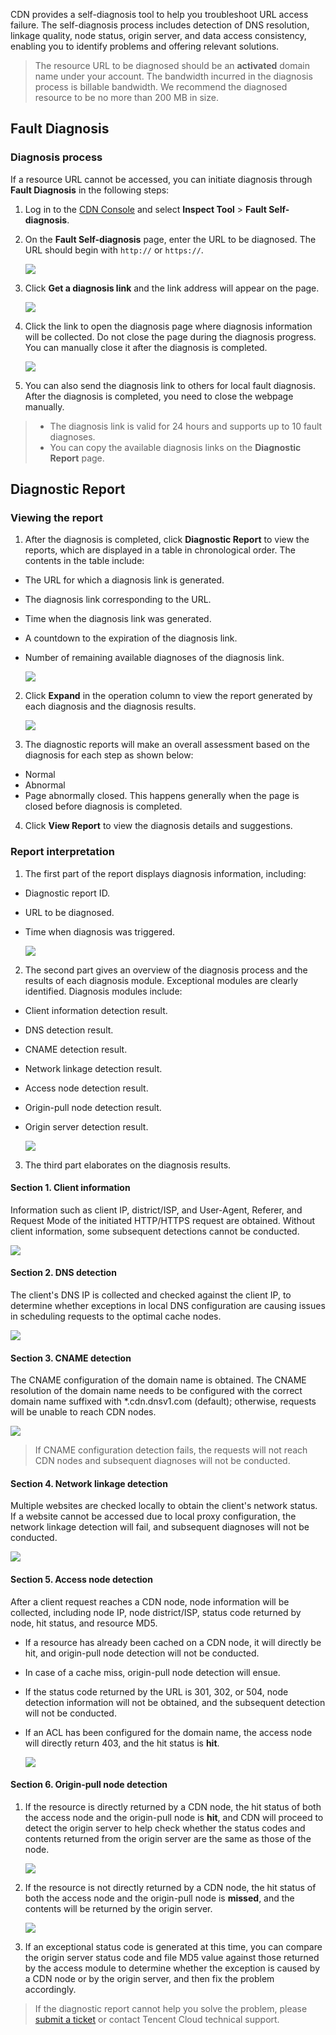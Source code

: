 CDN provides a self-diagnosis tool to help you troubleshoot URL access failure. The self-diagnosis process includes detection of DNS resolution, linkage quality, node status, origin server, and data access consistency, enabling you to identify problems and offering relevant solutions.

> The resource URL to be diagnosed should be an **activated** domain name under your account. The bandwidth incurred in the diagnosis process is billable bandwidth. We recommend the diagnosed resource to be no more than 200 MB in size.



## Fault Diagnosis
### Diagnosis process

If a resource URL cannot be accessed, you can initiate diagnosis through **Fault Diagnosis** in the following steps:
1. Log in to the [CDN Console](https://console.cloud.tencent.com/cdn) and select **Inspect Tool** > **Fault Self-diagnosis**.

2. On the **Fault Self-diagnosis** page, enter the URL to be diagnosed. The URL should begin with ```http://``` or `https://`.

   ![](https://main.qcloudimg.com/raw/0b5b89dee36676027aeb15a118b4584e.png)

3. Click **Get a diagnosis link** and the link address will appear on the page.

   ![](https://main.qcloudimg.com/raw/35e6dc6b335db10c63dc729cbe11ddbe.png)

4. Click the link to open the diagnosis page where diagnosis information will be collected. Do not close the page during the diagnosis progress. You can manually close it after the diagnosis is completed.

   ![](https://main.qcloudimg.com/raw/1e41c147e1e0ae216efc6635a43b1298.png)

5. You can also send the diagnosis link to others for local fault diagnosis. After the diagnosis is completed, you need to close the webpage manually.

>
>- The diagnosis link is valid for 24 hours and supports up to 10 fault diagnoses.
>- You can copy the available diagnosis links on the **Diagnostic Report** page.

## Diagnostic Report
### Viewing the report
1. After the diagnosis is completed, click **Diagnostic Report** to view the reports, which are displayed in a table in chronological order. The contents in the table include:
 - The URL for which a diagnosis link is generated.

 - The diagnosis link corresponding to the URL.

 - Time when the diagnosis link was generated.

 - A countdown to the expiration of the diagnosis link.

 - Number of remaining available diagnoses of the diagnosis link.

   ![](https://main.qcloudimg.com/raw/47c48777ace8428bb065695e1475600e.png)

2. Click **Expand** in the operation column to view the report generated by each diagnosis and the diagnosis results.

   ![](https://main.qcloudimg.com/raw/a439f2dbcadcb6d2790e846416717cea.png)

3. The diagnostic reports will make an overall assessment based on the diagnosis for each step as shown below:
 - Normal
 - Abnormal
 - Page abnormally closed. This happens generally when the page is closed before diagnosis is completed.
4. Click **View Report** to view the diagnosis details and suggestions.

### Report interpretation
1. The first part of the report displays diagnosis information, including:
 - Diagnostic report ID.

 - URL to be diagnosed.

 - Time when diagnosis was triggered.

   ![](https://main.qcloudimg.com/raw/a7b7c60533782c95927d4860491594fd.png)

2. The second part gives an overview of the diagnosis process and the results of each diagnosis module. Exceptional modules are clearly identified. Diagnosis modules include:
 - Client information detection result.

 - DNS detection result.

 - CNAME detection result.

 - Network linkage detection result.

 - Access node detection result.

 - Origin-pull node detection result.

 - Origin server detection result.

   ![](https://main.qcloudimg.com/raw/1298a6d0b2e72b70ca202a03660b409f.png)

3. The third part elaborates on the diagnosis results.
 #### Section 1. Client information
Information such as client IP, district/ISP, and User-Agent, Referer, and Request Mode of the initiated HTTP/HTTPS request are obtained. Without client information, some subsequent detections cannot be conducted.

![](https://main.qcloudimg.com/raw/8219224766176ed87ebb421330170f4a.png)

 #### Section 2. DNS detection
The client's DNS IP is collected and checked against the client IP, to determine whether exceptions in local DNS configuration are causing issues in scheduling requests to the optimal cache nodes.

![](https://main.qcloudimg.com/raw/4ab79b159c3e983cd6db7c1fefeae9ea.png)

 #### Section 3. CNAME detection
The CNAME configuration of the domain name is obtained. The CNAME resolution of the domain name needs to be configured with the correct domain name suffixed with *.cdn.dnsv1.com (default); otherwise, requests will be unable to reach CDN nodes.

![](https://main.qcloudimg.com/raw/c3bbbb52440985415d9433b838dbde42.png)

>If CNAME configuration detection fails, the requests will not reach CDN nodes and subsequent diagnoses will not be conducted.

 #### Section 4. Network linkage detection
Multiple websites are checked locally to obtain the client's network status. If a website cannot be accessed due to local proxy configuration, the network linkage detection will fail, and subsequent diagnoses will not be conducted.

![](https://main.qcloudimg.com/raw/be249d3593b9956bf4e03393f02bb1d4.png)

 #### Section 5. Access node detection
After a client request reaches a CDN node, node information will be collected, including node IP, node district/ISP, status code returned by node, hit status, and resource MD5.
 - If a resource has already been cached on a CDN node, it will directly be hit, and origin-pull node detection will not be conducted.

 - In case of a cache miss, origin-pull node detection will ensue.

 - If the status code returned by the URL is 301, 302, or 504, node detection information will not be obtained, and the subsequent detection will not be conducted.

 - If an ACL has been configured for the domain name, the access node will directly return 403, and the hit status is **hit**.

   ![](https://main.qcloudimg.com/raw/cce938713c83879c50899efb71b9ea2e.png)

 #### Section 6. Origin-pull node detection
  1. If the resource is directly returned by a CDN node, the hit status of both the access node and the origin-pull node is **hit**, and CDN will proceed to detect the origin server to help check whether the status codes and contents returned from the origin server are the same as those of the node.

     ![](https://main.qcloudimg.com/raw/88ec7bc47877ef3c96b468a2a9c19a00.png)

 2. If the resource is not directly returned by a CDN node, the hit status of both the access node and the origin-pull node is **missed**, and the contents will be returned by the origin server.

    ![](https://main.qcloudimg.com/raw/ce8f450c620a6ed2b13de186a04b677b.png)

 3. If an exceptional status code is generated at this time, you can compare the origin server status code and file MD5 value against those returned by the access module to determine whether the exception is caused by a CDN node or by the origin server, and then fix the problem accordingly.

>If the diagnostic report cannot help you solve the problem, please [submit a ticket](https://console.cloud.tencent.com/workorder/category) or contact Tencent Cloud technical support.

